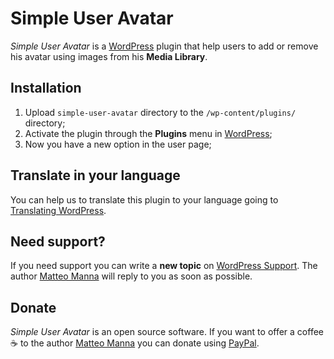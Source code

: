 # Simple User Avatar

_Simple User Avatar_ is a [WordPress](https://wordpress.org) plugin that help users to add or remove his avatar using images from his **Media Library**.

## Installation

1. Upload `simple-user-avatar` directory to the `/wp-content/plugins/` directory;
2. Activate the plugin through the **Plugins** menu in [WordPress](https://wordpress.org);
3. Now you have a new option in the user page;

## Translate in your language

You can help us to translate this plugin to your language going to [Translating WordPress](https://translate.wordpress.org/projects/wp-plugins/simple-user-avatar/).

## Need support?

If you need support you can write a **new topic** on [WordPress Support](https://wordpress.org/support/plugin/simple-user-avatar/). The author [Matteo Manna](https://matteomanna.com) will reply to you as soon as possible.

## Donate

_Simple User Avatar_ is an open source software. If you want to offer a coffee :coffee: to the author [Matteo Manna](https://matteomanna.com) you can donate using [PayPal](https://www.paypal.com/donate/?cmd=_donations&business=matteomanna87%40gmail%2ecom).